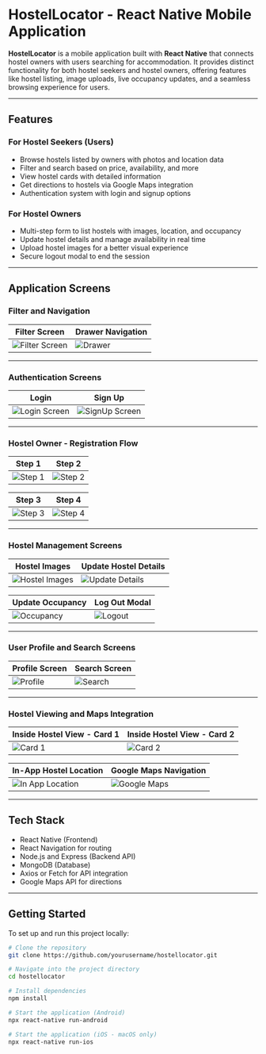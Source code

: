 # HostelLocator - React Native Mobile Application

**HostelLocator** is a mobile application built with **React Native** that connects hostel owners with users searching for accommodation. It provides distinct functionality for both hostel seekers and hostel owners, offering features like hostel listing, image uploads, live occupancy updates, and a seamless browsing experience for users.

---

## Features

### For Hostel Seekers (Users)
- Browse hostels listed by owners with photos and location data
- Filter and search based on price, availability, and more
- View hostel cards with detailed information
- Get directions to hostels via Google Maps integration
- Authentication system with login and signup options

### For Hostel Owners
- Multi-step form to list hostels with images, location, and occupancy
- Update hostel details and manage availability in real time
- Upload hostel images for a better visual experience
- Secure logout modal to end the session

---

## Application Screens

### Filter and Navigation

| Filter Screen | Drawer Navigation |
|---------------|------------------|
| ![Filter Screen](./appImages/FilterScreen.jpeg) | ![Drawer](./appImages/Drawer.jpeg) |

---

### Authentication Screens

| Login | Sign Up |
|-------|---------|
| ![Login Screen](./appImages/LoginScreen.jpeg) | ![SignUp Screen](./appImages/SignUpScrenn.jpeg) |

---

### Hostel Owner - Registration Flow

| Step 1 | Step 2 |
|--------|--------|
| ![Step 1](./appImages/HostelOwnerForm-Step-1.jpeg) | ![Step 2](./appImages/HostelOwnerForm-Step-2.jpeg) |

| Step 3 | Step 4 |
|--------|--------|
| ![Step 3](./appImages/HostelOwnerForm-Step-3.jpeg) | ![Step 4](./appImages/HostelOwnerForm-Step-4.jpeg) |

---

### Hostel Management Screens

| Hostel Images | Update Hostel Details |
|----------------|------------------------|
| ![Hostel Images](./appImages/HostelsImagesScreen.jpeg) | ![Update Details](./appImages/UpdateHostelDetails.jpeg) |

| Update Occupancy | Log Out Modal |
|------------------|---------------|
| ![Occupancy](./appImages/UpdateHostelOccupancy.jpeg) | ![Logout](./appImages/LogOutModal.jpeg) |

---

### User Profile and Search Screens

| Profile Screen | Search Screen |
|----------------|----------------|
| ![Profile](./appImages/ProfileScreen.jpeg) | ![Search](./appImages/SearchScreen.jpeg) |

---

### Hostel Viewing and Maps Integration

| Inside Hostel View - Card 1 | Inside Hostel View - Card 2 |
|-----------------------------|-----------------------------|
| ![Card 1](./appImages/InsideHostelCard-1.jpeg) | ![Card 2](./appImages/InsideHostelCard-2.jpeg) |

| In-App Hostel Location | Google Maps Navigation |
|------------------------|------------------------|
| ![In App Location](./appImages/InAppHostelLocation.jpeg) | ![Google Maps](./appImages/HostelGetDirectionsGoogleMaps.jpeg) |

---

## Tech Stack

- React Native (Frontend)
- React Navigation for routing
- Node.js and Express (Backend API)
- MongoDB (Database)
- Axios or Fetch for API integration
- Google Maps API for directions

---

## Getting Started

To set up and run this project locally:

```bash
# Clone the repository
git clone https://github.com/yourusername/hostellocator.git

# Navigate into the project directory
cd hostellocator

# Install dependencies
npm install

# Start the application (Android)
npx react-native run-android

# Start the application (iOS - macOS only)
npx react-native run-ios

